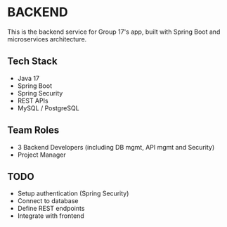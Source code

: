 # BACKEND
This is the backend service for Group 17's app, built with Spring Boot and microservices architecture.

## Tech Stack
- Java 17
- Spring Boot
- Spring Security
- REST APIs
- MySQL / PostgreSQL

## Team Roles
- 3 Backend Developers (including DB mgmt, API mgmt and Security)
- Project Manager

## TODO
- Setup authentication (Spring Security)
- Connect to database
- Define REST endpoints
- Integrate with frontend
